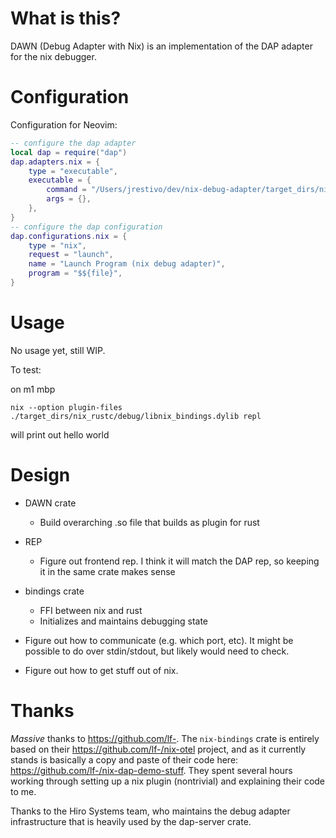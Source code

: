 # What is this?

DAWN (Debug Adapter with Nix) is an implementation of the DAP adapter for the nix debugger.

# Configuration

Configuration for Neovim:

```lua
-- configure the dap adapter
local dap = require("dap")
dap.adapters.nix = {
    type = "executable",
    executable = {
        command = "/Users/jrestivo/dev/nix-debug-adapter/target_dirs/nix_rustc/release/nix-debug-adapter",
        args = {},
    },
}
-- configure the dap configuration
dap.configurations.nix = {
    type = "nix",
    request = "launch",
    name = "Launch Program (nix debug adapter)",
    program = "$${file}",
}
```

# Usage

No usage yet, still WIP.

To test:

on m1 mbp

```
nix --option plugin-files ./target_dirs/nix_rustc/debug/libnix_bindings.dylib repl
```

will print out hello world

# Design

- DAWN crate
    - Build overarching .so file that builds as plugin for rust
- REP
    - Figure out frontend rep. I think it will match the DAP rep, so keeping it in the same crate makes sense
- bindings crate
    - FFI between nix and rust
    - Initializes and maintains debugging state

- Figure out how to communicate (e.g. which port, etc). It might be possible to do over stdin/stdout, but likely would need to check.
- Figure out how to get stuff out of nix.


# Thanks

*Massive* thanks to https://github.com/lf-. The `nix-bindings` crate is entirely based on their https://github.com/lf-/nix-otel project, and as it currently stands is basically a copy and paste of their code here: https://github.com/lf-/nix-dap-demo-stuff. They spent several hours working through setting up a nix plugin (nontrivial) and explaining their code to me.

Thanks to the Hiro Systems team, who maintains the debug adapter infrastructure that is heavily used by the dap-server crate.
